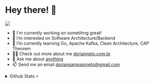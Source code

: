 # Hey there! 👋

![](https://komarev.com/ghpvc/?username=dorianneto)

- 🔭 I'm currently working on sometihng great!
- 👀 I’m interested on Software Architecture/Backend
- 🌱 I’m currently learning Go, Apache Kafka, Clean Architecture, CAP Theorem
- 👨‍💻 Check out more about me [dorianneto.com.br](https://www.dorianneto.com.br)
- 💬 Ask me about [anything](https://github.com/dorianneto/dorianneto/issues/new)
- 📫 Send me an email doriansampaioneto@gmail.com

<details>
  <summary>Github Stats ⚡</summary>
  
  ![Dorian's GitHub stats](https://github-readme-stats.vercel.app/api?username=dorianneto&show_icons=true&theme=dracula&line_height=20)
  [![Top Langs](https://github-readme-stats.vercel.app/api/top-langs/?username=dorianneto&layout=compact&theme=dracula)](https://github.com/anuraghazra/github-readme-stats)
</details>

<!---
dorianneto/dorianneto is a ✨ special ✨ repository because its `README.md` (this file) appears on your GitHub profile.
You can click the Preview link to take a look at your changes.
--->
